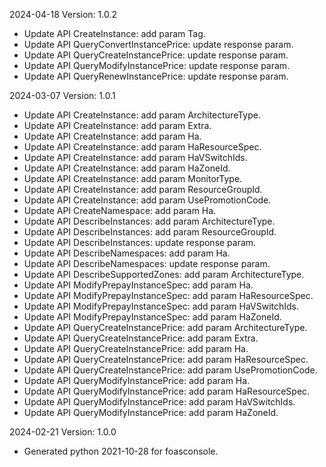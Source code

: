 2024-04-18 Version: 1.0.2
- Update API CreateInstance: add param Tag.
- Update API QueryConvertInstancePrice: update response param.
- Update API QueryCreateInstancePrice: update response param.
- Update API QueryModifyInstancePrice: update response param.
- Update API QueryRenewInstancePrice: update response param.


2024-03-07 Version: 1.0.1
- Update API CreateInstance: add param ArchitectureType.
- Update API CreateInstance: add param Extra.
- Update API CreateInstance: add param Ha.
- Update API CreateInstance: add param HaResourceSpec.
- Update API CreateInstance: add param HaVSwitchIds.
- Update API CreateInstance: add param HaZoneId.
- Update API CreateInstance: add param MonitorType.
- Update API CreateInstance: add param ResourceGroupId.
- Update API CreateInstance: add param UsePromotionCode.
- Update API CreateNamespace: add param Ha.
- Update API DescribeInstances: add param ArchitectureType.
- Update API DescribeInstances: add param ResourceGroupId.
- Update API DescribeInstances: update response param.
- Update API DescribeNamespaces: add param Ha.
- Update API DescribeNamespaces: update response param.
- Update API DescribeSupportedZones: add param ArchitectureType.
- Update API ModifyPrepayInstanceSpec: add param Ha.
- Update API ModifyPrepayInstanceSpec: add param HaResourceSpec.
- Update API ModifyPrepayInstanceSpec: add param HaVSwitchIds.
- Update API ModifyPrepayInstanceSpec: add param HaZoneId.
- Update API QueryCreateInstancePrice: add param ArchitectureType.
- Update API QueryCreateInstancePrice: add param Extra.
- Update API QueryCreateInstancePrice: add param Ha.
- Update API QueryCreateInstancePrice: add param HaResourceSpec.
- Update API QueryCreateInstancePrice: add param UsePromotionCode.
- Update API QueryModifyInstancePrice: add param Ha.
- Update API QueryModifyInstancePrice: add param HaResourceSpec.
- Update API QueryModifyInstancePrice: add param HaVSwitchIds.
- Update API QueryModifyInstancePrice: add param HaZoneId.


2024-02-21 Version: 1.0.0
- Generated python 2021-10-28 for foasconsole.

